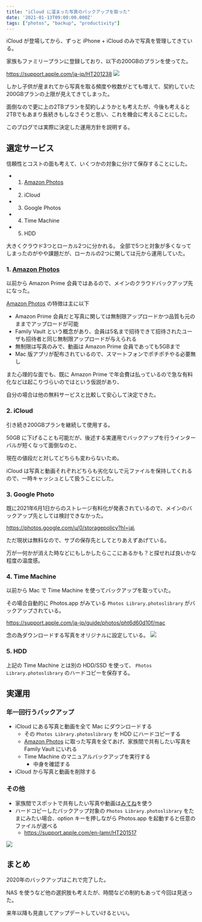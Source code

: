 ```yaml
---
title: "iCloud に溜まった写真のバックアップを取った"
date: '2021-01-13T09:00:00.000Z'
tags: ["photos", "backup", "productivity"]
---
```


iCloud が登場してから、ずっと iPhone + iCloud のみで写真を管理してきている。

家族もファミリープランに登録しており、以下の200GBのプランを使ってた。

https://support.apple.com/ja-jp/HT201238
![](/assets/blog/icloud-photo-backup/icloud-storage-pricing.png)

しかし子供が産まれてから写真を取る頻度や枚数がとても増えて、契約していた200GBプランの上限が見えてきてしまった。

面倒なので更に上の2TBプランを契約しようかとも考えたが、今後も考えると2TBでもあまり長続きもしなさそうと思い、これを機会に考えることにした。

このブログでは実際に決定した運用方針を説明する。

## 選定サービス

信頼性とコストの面も考えて、いくつかの対象に分けて保存することにした。

- 1. [Amazon Photos](https://www.amazon.co.jp/b?ie=UTF8&node=5262648051)
- 2. iCloud
- 3. Google Photos
- 4. Time Machine
- 5. HDD

大きくクラウド3つとローカル2つに分かれる。
全部で5つと対象が多くなってしまったのがやや課題だが、ローカルの2つに関しては元から運用していた。

### 1. [Amazon Photos](https://www.amazon.co.jp/b?ie=UTF8&node=5262648051)

以前から Amazon Prime 会員ではあるので、メインのクラウドバックアップ先になった。

[Amazon Photos](https://www.amazon.co.jp/b?ie=UTF8&node=5262648051) の特徴は主に以下

- Amazon Prime 会員だと写真に関しては無制限アップロードかつ品質も元のままでアップロードが可能
- Family Vault という概念があり、会員は5名まで招待できて招待されたユーザも招待者と同じ無制限アップロードが与えられる
- 無制限は写真のみで、動画は Amazon Prime 会員であっても5GBまで
- Mac 版アプリが配布されているので、スマートフォンでポチポチやる必要無し

また心理的な面でも、既に Amazon Prime で年会費は払っているので急な有料化などは起こりづらいのではという仮説があり、

自分の場合は他の無料サービスと比較して安心して決定できた。

### 2. iCloud

引き続き200GBプランを継続して使用する。

50GB に下げることも可能だが、後述する実運用でバックアップを行うインターバルが短くなって面倒なのと、

現在の値段だと対してどちらも変わらないため。

iCloud は写真と動画それぞれどちらも劣化なしで元ファイルを保持してくれるので、一時キャッシュとして扱うことにした。

### 3. Google Photo

既に2021年6月1日からのストレージ有料化が発表されているので、メインのバックアップ先としては検討できなかった。

https://photos.google.com/u/0/storagepolicy?hl=ja\

ただ現状は無料なので、サブの保存先としてとりあえずあげている。

万が一何かが消えた時などにもしかしたらここにあるかも？と探せれば良いかな程度の温度感。

### 4. Time Machine

以前から Mac で Time Machine を使ってバックアップを取っていた。

その場合自動的に Photos.app がみている `Photos Library.photoslibrary` がバックアップされている。

https://support.apple.com/ja-jp/guide/photos/pht6d60d10f/mac

念の為ダウンロードする写真をオリジナルに設定している。
![](/assets/blog/icloud-photo-backup/photos-download-original.png)

### 5. HDD

上記の Time Machine とは別の HDD/SSD を使って、 `Photos Library.photoslibrary` のハードコピーを保存する。

## 実運用

### 年一回行うバックアップ

- iCloud にある写真と動画を全て Mac にダウンロードする
  - その `Photos Library.photoslibrary` を HDD にハードコピーする
  - [Amazon Photos](https://www.amazon.co.jp/b?ie=UTF8&node=5262648051) に取った写真を全てあげ、家族間で共有したい写真を Family Vault にいれる
  - Time Machine のマニュアルバックアップを実行する
    - 中身を確認する
- iCloud から写真と動画を削除する

### その他

- 家族間でスポットで共有したい写真や動画は[みてね](https://mitene.us)を使う
- ハードコピーしたバックアップ対象の `Photos Library.photoslibrary` をたまにみたい場合、option キーを押しながら Photos.app を起動すると任意のファイルが選べる
  - https://support.apple.com/en-lamr/HT201517

![](/assets/blog/icloud-photo-backup/photos-choose-library.png)

## まとめ

2020年のバックアップはこれで完了した。

NAS を使うなど他の選択肢も考えたが、時間などの制約もあって今回は見送った。

来年以降も見直してアップデートしていけるといい。